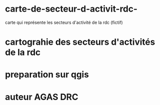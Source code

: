 # carte-de-secteur-d-activit-rdc-
carte qui représente les secteurs d'activité de la rdc (fictif) 
# cartograhie des secteurs d'activités de la rdc 
# preparation sur qgis 
# auteur AGAS DRC 
